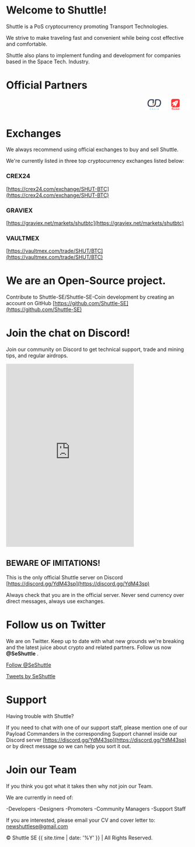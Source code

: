# Welcome to Shuttle!


Shuttle is a PoS cryptocurrency promoting Transport Technologies.

We strive to make traveling fast and convenient while being cost effective and comfortable.

Shuttle also plans to implement funding and development for companies based in the Space Tech. Industry.


# Official Partners


<marquee behavior="scroll" direction="left">
<img src="/img/scrolling-banner.png" width="" height="" alt="DD-Chain | Rocket | CFCC">
</marquee>


# Exchanges

We always recommend using official exchanges to buy and sell Shuttle.

We're currently listed in three top cryptocurrency exchanges listed below:


### CREX24


[https://crex24.com/exchange/SHUT-BTC](https://crex24.com/exchange/SHUT-BTC)


### GRAVIEX

[https://graviex.net/markets/shutbtc](https://graviex.net/markets/shutbtc)


### VAULTMEX

[https://vaultmex.com/trade/SHUT/BTC](https://vaultmex.com/trade/SHUT/BTC)



# We are an Open-Source project.


Contribute to Shuttle-SE/Shuttle-SE-Coin development by creating an account on GitHub [https://github.com/Shuttle-SE](https://github.com/Shuttle-SE)


# Join the chat on Discord!


Join our community on Discord to get technical support, trade and mining tips, and regular airdrops.

<iframe src="https://discordapp.com/widget?id=520628368194928642&theme=dark" width="350" height="500" allowtransparency="true" frameborder="0"></iframe>

## BEWARE OF IMITATIONS!

This is the only official Shuttle server on Discord [https://discord.gg/YdM43sp](https://discord.gg/YdM43sp)

Always check that you are in the official server. Never send currency over direct messages, always use exchanges.


# Follow us on Twitter


We are on Twitter. Keep up to date with what new grounds we're breaking and the latest juice about crypto and related partners. Follow us now **@SeShuttle** .


<a href="https://twitter.com/SeShuttle?ref_src=twsrc%5Etfw" class="twitter-follow-button" data-size="large" data-show-screen-name="false" data-show-count="false">Follow @SeShuttle</a><script async src="https://platform.twitter.com/widgets.js" charset="utf-8"></script>

<a class="twitter-timeline" data-width="380" data-height="600" data-theme="dark" data-link-color="#1da1f2" href="https://twitter.com/SeShuttle?ref_src=twsrc%5Etfw">Tweets by SeShuttle</a> <script async src="https://platform.twitter.com/widgets.js" charset="utf-8"></script>


# Support


Having trouble with Shuttle?

If you need to chat with one of our support staff, please mention one of our Payload Commanders in the corresponding Support channel inside our Discord server [https://discord.gg/YdM43sp](https://discord.gg/YdM43sp) or by direct message so we can help you sort it out.


# Join our Team


If you think you got what it takes then why not join our Team.

We are currently in need of:

-Developers
-Designers
-Promoters
-Community Managers
-Support Staff

If you are interested, please email your CV and cover letter to: newshuttlese@gmail.com


<link rel="icon"  type="image/png"    href="/img/shu_logo-C-03-200x.png.png">


<p>&copy; Shuttle SE {{ site.time | date: '%Y' }} | All Rights Reserved. </p>

